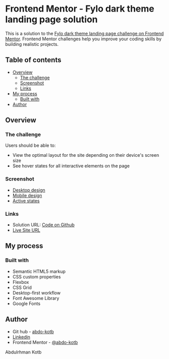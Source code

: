 # Frontend Mentor - Fylo dark theme landing page solution

This is a solution to the [Fylo dark theme landing page challenge on Frontend Mentor](https://www.frontendmentor.io/challenges/fylo-dark-theme-landing-page-5ca5f2d21e82137ec91a50fd). Frontend Mentor challenges help you improve your coding skills by building realistic projects. 

## Table of contents

- [Overview](#overview)
  - [The challenge](#the-challenge)
  - [Screenshot](#screenshot)
  - [Links](#links)
- [My process](#my-process)
  - [Built with](#built-with)
- [Author](#author)

## Overview

### The challenge

Users should be able to:

- View the optimal layout for the site depending on their device's screen size
- See hover states for all interactive elements on the page

### Screenshot

- [Desktop design](https://user-images.githubusercontent.com/86558336/131216082-99b8fd28-aeb4-42bb-bcc6-f81c9487e128.png)
- [Mobile design](https://user-images.githubusercontent.com/86558336/131216125-6af54232-f075-4e0e-b7b0-d8cac5775e2e.png)
- [Active states](https://user-images.githubusercontent.com/86558336/131216210-a48372e0-b6df-493f-88d8-bb82a5e4912c.png)

### Links

- Solution URL: [Code on Github](https://github.com/abdo-kotb/fylo-dark-theme-landing-page)
- [Live Site URL](https://abdo-kotb.github.com/fylo-dark-theme-landing-page)

## My process

### Built with

- Semantic HTML5 markup
- CSS custom properties
- Flexbox
- CSS Grid
- Desktop-first workflow
- Font Awesome Library
- Google Fonts

## Author

- Git hub - [abdo-kotb](github.com/abdo-kotb)
- [Linkedin](https://www.linkedin.com/in/abdulrhman-mohammed-5687781b5/)
- Frontend Mentor - [@abdo-kotb](https://www.frontendmentor.io/profile/abdo-kotb)

Abdulrhman Kotb



